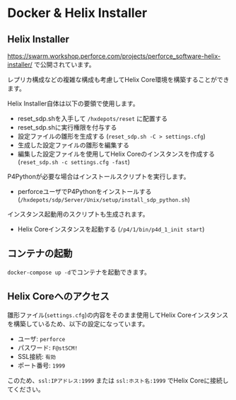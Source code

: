# Docker & Helix Installer

## Helix Installer
https://swarm.workshop.perforce.com/projects/perforce_software-helix-installer/ で公開されています。

レプリカ構成などの複雑な構成も考慮してHelix Core環境を構築することができます。

Helix Installer自体は以下の要領で使用します。
- reset_sdp.shを入手して `/hxdepots/reset` に配置する
- reset_sdp.shに実行権限を付与する
- 設定ファイルの雛形を生成する (`reset_sdp.sh -C > settings.cfg`)
- 生成した設定ファイルの雛形を編集する
- 編集した設定ファイルを使用してHelix Coreのインスタンスを作成する (`reset_sdp.sh -c settings.cfg -fast`)

P4Pythonが必要な場合はインストールスクリプトを実行します。
- perforceユーザでP4Pythonをインストールする (`/hxdepots/sdp/Server/Unix/setup/install_sdp_python.sh`)

インスタンス起動用のスクリプトも生成されます。
- Helix Coreインスタンスを起動する (`/p4/1/bin/p4d_1_init start`)

## コンテナの起動
`docker-compose up -d`でコンテナを起動できます。

## Helix Coreへのアクセス
雛形ファイル(`settings.cfg`)の内容をそのまま使用してHelix Coreインスタンスを構築しているため、以下の設定になっています。
- ユーザ: `perforce`
- パスワード: `F@stSCM!`
- SSL接続: `有効`
- ポート番号: `1999`

このため、`ssl:IPアドレス:1999` または `ssl:ホスト名:1999` でHelix Coreに接続してください。


